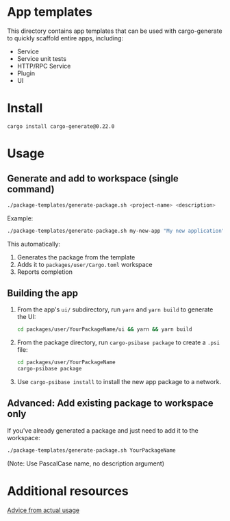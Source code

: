 # App templates

This directory contains app templates that can be used with cargo-generate to quickly scaffold entire apps, including:

- Service
- Service unit tests
- HTTP/RPC Service
- Plugin
- UI

# Install

`cargo install cargo-generate@0.22.0`

# Usage

## Generate and add to workspace (single command)

```bash
./package-templates/generate-package.sh <project-name> <description>
```

Example:

```bash
./package-templates/generate-package.sh my-new-app "My new application"
```

This automatically:

1. Generates the package from the template
2. Adds it to `packages/user/Cargo.toml` workspace
3. Reports completion

## Building the app

1. From the app's `ui/` subdirectory, run `yarn` and `yarn build` to generate the UI:
   ```bash
   cd packages/user/YourPackageName/ui && yarn && yarn build
   ```
2. From the package directory, run `cargo-psibase package` to create a `.psi` file:
   ```bash
   cd packages/user/YourPackageName
   cargo-psibase package
   ```
3. Use `cargo-psibase install` to install the new app package to a network.

## Advanced: Add existing package to workspace only

If you've already generated a package and just need to add it to the workspace:

```bash
./package-templates/generate-package.sh YourPackageName
```

(Note: Use PascalCase name, no description argument)

# Additional resources

[Advice from actual usage](https://thoughtbot.com/blog/cargo-generate-lessons)
